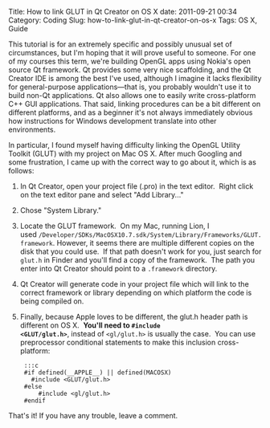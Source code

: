Title: How to link GLUT in Qt Creator on OS X
date: 2011-09-21 00:34
Category: Coding
Slug: how-to-link-glut-in-qt-creator-on-os-x
Tags: OS X, Guide

This tutorial is for an extremely specific and possibly unusual set of circumstances, but I'm hoping that it will prove useful to someone. For one of my courses this term, we're building OpenGL apps using Nokia's open source Qt framework. Qt provides some very nice scaffolding, and the Qt Creator IDE is among the best I've used, although I imagine it lacks flexibility for general-purpose applications—that is, you probably wouldn't use it to build non-Qt applications. Qt also allows one to easily write cross-platform C++ GUI applications. That said, linking procedures can be a bit different on different platforms, and as a beginner it's not always immediately obvious how instructions for Windows development translate into other environments.

In particular, I found myself having difficulty linking the OpenGL Utility Toolkit (GLUT) with my project on Mac OS X. After much Googling and some frustration, I came up with the correct way to go about it, which is as follows:

1. In Qt Creator, open your project file (.pro) in the text editor.  Right click on the text editor pane and select "Add Library..."
1. Chose "System Library."
1. Locate the GLUT framework.  On my Mac, running Lion, I used <code>/Developer/SDKs/MacOSX10.7.sdk/System/Library/Frameworks/GLUT.framework</code>. However, it seems there are multiple different copies on the disk that you could use.  If that path doesn't work for you, just search for <code>glut.h</code> in Finder and you'll find a copy of the framework.  The path you enter into Qt Creator should point to a <code>.framework</code> directory.
1. Qt Creator will generate code in your project file which will link to the correct framework or library depending on which platform the code is being compiled on.
1. Finally, because Apple loves to be different, the glut.h header path is different on OS X.  <strong>You'll need to <code>#include &lt;GLUT/glut.h&gt;</code></strong>, instead of <code>&lt;gl/glut.h&gt;</code> is usually the case.  You can use preprocessor conditional statements to make this inclusion cross-platform:

        :::c
        #if defined(__APPLE__) || defined(MACOSX)
          #include <GLUT/glut.h>
        #else
            #include <gl/glut.h>
        #endif

That's it! If you have any trouble, leave a comment.
